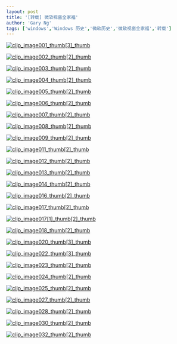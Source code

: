 ```yaml
---
layout: post
title: '[转载] 微软视窗全家福'
author: 'Gary Ng'
tags: ['windows','Windows 历史','微软历史','微软视窗全家福','转载']
---
```


[![clip\_image001\_thumb[3]\_thumb](http://lh4.ggpht.com/-AnzQtdouT4I/TsCVJjo18OI/AAAAAAAAAlc/1k_5R7aJG9c/clip_image001_thumb%25255B3%25255D_thumb_thumb.gif?imgmax=800 "clip_image001_thumb[3]_thumb")](http://lh5.ggpht.com/-ctYlH0l1LTs/TsCVI88dydI/AAAAAAAAAlU/N7pmcKzm2Qk/s1600-h/clip_image001_thumb%25255B3%25255D_thumb%25255B2%25255D.gif)  
  

[![clip\_image002\_thumb[2]\_thumb](http://lh4.ggpht.com/-FdEnJ6UkiXw/TsCVLZuuVsI/AAAAAAAAAls/4tJ323876po/clip_image002_thumb%25255B2%25255D_thumb_thumb.gif?imgmax=800 "clip_image002_thumb[2]_thumb")](http://lh3.ggpht.com/-is0yjB_HESU/TsCVKTuVFjI/AAAAAAAAAlk/Gcp8Tbk_qCk/s1600-h/clip_image002_thumb%25255B2%25255D_thumb%25255B2%25255D.gif)  
  

[![clip\_image003\_thumb[2]\_thumb](http://lh5.ggpht.com/-LhHI_RGZPdE/TsCVNYTTMfI/AAAAAAAAAl8/HsCdvi2RvCc/clip_image003_thumb%25255B2%25255D_thumb_thumb.gif?imgmax=800 "clip_image003_thumb[2]_thumb")](http://lh4.ggpht.com/-BtXKzRdudk4/TsCVMHDXkPI/AAAAAAAAAl0/K4Nb4ffl6Hs/s1600-h/clip_image003_thumb%25255B2%25255D_thumb%25255B2%25255D.gif)  

[![clip\_image004\_thumb[2]\_thumb](http://lh6.ggpht.com/-UnbZ5otfTRY/TsCVPghfF7I/AAAAAAAAAmM/tLuryMh_wRA/clip_image004_thumb%25255B2%25255D_thumb_thumb.gif?imgmax=800 "clip_image004_thumb[2]_thumb")](http://lh5.ggpht.com/-B2k6xyO0-t0/TsCVOeS394I/AAAAAAAAAmE/Y8Uh4cPnkOE/s1600-h/clip_image004_thumb%25255B2%25255D_thumb%25255B2%25255D.gif)  

[![clip\_image005\_thumb[2]\_thumb](http://lh4.ggpht.com/-pYTK39L-bAM/TsCVRiqdL-I/AAAAAAAAAmc/ar9qxMxUdSU/clip_image005_thumb%25255B2%25255D_thumb_thumb.gif?imgmax=800 "clip_image005_thumb[2]_thumb")](http://lh6.ggpht.com/-CcSEFkxda-M/TsCVQm3fIuI/AAAAAAAAAmU/cIaeOcA4UJ8/s1600-h/clip_image005_thumb%25255B2%25255D_thumb%25255B2%25255D.gif)  

[![clip\_image006\_thumb[2]\_thumb](http://lh5.ggpht.com/-giwFfOxJj40/TsCVTnSyxbI/AAAAAAAAAms/jvEj6-ofEIY/clip_image006_thumb%25255B2%25255D_thumb_thumb.gif?imgmax=800 "clip_image006_thumb[2]_thumb")](http://lh3.ggpht.com/-cUp0lyNFPPE/TsCVSkjI86I/AAAAAAAAAmk/nMEESuul-8c/s1600-h/clip_image006_thumb%25255B2%25255D_thumb%25255B2%25255D.gif)  

[![clip\_image007\_thumb[2]\_thumb](http://lh3.ggpht.com/-moS6KPs2Fd0/TsCVVrqUL5I/AAAAAAAAAm8/p38masrAwBw/clip_image007_thumb%25255B2%25255D_thumb_thumb.gif?imgmax=800 "clip_image007_thumb[2]_thumb")](http://lh5.ggpht.com/-RGKn-3xPygM/TsCVUmjaSbI/AAAAAAAAAm0/SqYlxcxBgYQ/s1600-h/clip_image007_thumb%25255B2%25255D_thumb%25255B2%25255D.gif)  

[![clip\_image008\_thumb[2]\_thumb](http://lh4.ggpht.com/-vv-8GLquTbs/TsCVXp7VXAI/AAAAAAAAAnM/lImkEJiP5ME/clip_image008_thumb%25255B2%25255D_thumb_thumb.gif?imgmax=800 "clip_image008_thumb[2]_thumb")](http://lh6.ggpht.com/-EDGpCrsm0Xs/TsCVWwAGSVI/AAAAAAAAAnE/ufS3AS4imfY/s1600-h/clip_image008_thumb%25255B2%25255D_thumb%25255B2%25255D.gif)  

[![clip\_image009\_thumb[2]\_thumb](http://lh4.ggpht.com/-djQG5h--hIw/TsCVc4Dky5I/AAAAAAAAAnc/vhDzNlcANI0/clip_image009_thumb%25255B2%25255D_thumb_thumb.gif?imgmax=800 "clip_image009_thumb[2]_thumb")](http://lh5.ggpht.com/-XF1Lc02HCow/TsCVZUK7ZOI/AAAAAAAAAnU/Xe0ptwj2_Oo/s1600-h/clip_image009_thumb%25255B2%25255D_thumb%25255B2%25255D.gif)  

[![clip\_image011\_thumb[2]\_thumb](http://lh3.ggpht.com/-C8Jvc1DMMu0/TsCVf4nz6NI/AAAAAAAAAns/lrH6HBQMDZc/clip_image011_thumb%25255B2%25255D_thumb_thumb.jpg?imgmax=800 "clip_image011_thumb[2]_thumb")](http://lh3.ggpht.com/-f5kLqfaBn-4/TsCVeVwdBbI/AAAAAAAAAnk/jN3VKBwm_NI/s1600-h/clip_image011_thumb%25255B2%25255D_thumb%25255B2%25255D.jpg)  

[![clip\_image012\_thumb[2]\_thumb](http://lh5.ggpht.com/-4iI_gPzeXEM/TsCVl89hJtI/AAAAAAAAAn8/CycIlatQsZA/clip_image012_thumb%25255B2%25255D_thumb_thumb.gif?imgmax=800 "clip_image012_thumb[2]_thumb")](http://lh5.ggpht.com/-nQcueoIuY0w/TsCVivwmXWI/AAAAAAAAAn0/UBDnjqPbkNM/s1600-h/clip_image012_thumb%25255B2%25255D_thumb%25255B2%25255D.gif)  

[![clip\_image013\_thumb[2]\_thumb](http://lh5.ggpht.com/-sUixyZDIqSE/TsCVoNeQLLI/AAAAAAAAAoM/TRLGnV8E7Ng/clip_image013_thumb%25255B2%25255D_thumb_thumb.gif?imgmax=800 "clip_image013_thumb[2]_thumb")](http://lh6.ggpht.com/-zQ52Ju_ku_M/TsCVm2XyhUI/AAAAAAAAAoE/0f50Ihmtk3A/s1600-h/clip_image013_thumb%25255B2%25255D_thumb%25255B2%25255D.gif)  

[![clip\_image014\_thumb[2]\_thumb](http://lh6.ggpht.com/-48SsEJHsv_4/TsCVqcBQIRI/AAAAAAAAAoc/tShoD_lJbnE/clip_image014_thumb%25255B2%25255D_thumb_thumb.gif?imgmax=800 "clip_image014_thumb[2]_thumb")](http://lh3.ggpht.com/-DRco90v3-9E/TsCVpbPxUEI/AAAAAAAAAoU/Kjd6tAOxPys/s1600-h/clip_image014_thumb%25255B2%25255D_thumb%25255B2%25255D.gif)  

[![clip\_image016\_thumb[2]\_thumb](http://lh5.ggpht.com/-mmdg2P6JfIA/TsCVs6ulY6I/AAAAAAAAAos/FKHbvKm02Xs/clip_image016_thumb%25255B2%25255D_thumb_thumb.jpg?imgmax=800 "clip_image016_thumb[2]_thumb")](http://lh6.ggpht.com/-40jWDQX_R-4/TsCVrkAjJqI/AAAAAAAAAok/4sYfqT5w3js/s1600-h/clip_image016_thumb%25255B2%25255D_thumb%25255B2%25255D.jpg)  

[![clip\_image017\_thumb[2]\_thumb](http://lh5.ggpht.com/-XxVCaD7USY0/TsCVuxeNdZI/AAAAAAAAAo8/xIfjkBvRG7s/clip_image017_thumb%25255B2%25255D_thumb_thumb.gif?imgmax=800 "clip_image017_thumb[2]_thumb")](http://lh5.ggpht.com/-yNZ379K82oc/TsCVt0DFNMI/AAAAAAAAAo0/arVwC6vIumg/s1600-h/clip_image017_thumb%25255B2%25255D_thumb%25255B2%25255D.gif)  

[![clip\_image017[1]\_thumb[2]\_thumb](http://lh6.ggpht.com/-MvybyU3f-Q0/TsCVxPGNuUI/AAAAAAAAApM/7YUglM7Ln3U/clip_image017%25255B1%25255D_thumb%25255B2%25255D_thumb_thumb.gif?imgmax=800 "clip_image017[1]_thumb[2]_thumb")](http://lh6.ggpht.com/-hPr0jBCWbuI/TsCVv272yUI/AAAAAAAAApE/i9y0vvmI07w/s1600-h/clip_image017%25255B1%25255D_thumb%25255B2%25255D_thumb%25255B2%25255D.gif)  

[![clip\_image018\_thumb[2]\_thumb](http://lh6.ggpht.com/-jYdqYCRHPm8/TsCVyx_m0HI/AAAAAAAAApc/ljndTZj1JG8/clip_image018_thumb%25255B2%25255D_thumb_thumb.gif?imgmax=800 "clip_image018_thumb[2]_thumb")](http://lh3.ggpht.com/-PhjDq7UPtrQ/TsCVx_w3GPI/AAAAAAAAApU/Mt5IdZ_LojE/s1600-h/clip_image018_thumb%25255B2%25255D_thumb%25255B2%25255D.gif)  

[![clip\_image020\_thumb[3]\_thumb](http://lh5.ggpht.com/-sHTOiFraiGI/TsCV1FooIyI/AAAAAAAAAps/KGKgJSNL5Os/clip_image020_thumb%25255B3%25255D_thumb_thumb.jpg?imgmax=800 "clip_image020_thumb[3]_thumb")](http://lh4.ggpht.com/-Kf8U2zYqcPA/TsCVz4NIG4I/AAAAAAAAApg/GvT5nLpkeX0/s1600-h/clip_image020_thumb%25255B3%25255D_thumb%25255B2%25255D.jpg)  

[![clip\_image022\_thumb[3]\_thumb](http://lh5.ggpht.com/-2NawNoCdokQ/TsCV2-uFibI/AAAAAAAAAp8/OhXIAFYiTZM/clip_image022_thumb%25255B3%25255D_thumb_thumb.jpg?imgmax=800 "clip_image022_thumb[3]_thumb")](http://lh3.ggpht.com/-RX1Q6GT1ZuQ/TsCV2ExaPVI/AAAAAAAAAp0/Ej4sYiO8QXw/s1600-h/clip_image022_thumb%25255B3%25255D_thumb%25255B2%25255D.jpg)  

[![clip\_image023\_thumb[2]\_thumb](http://lh3.ggpht.com/-hESY_alIsao/TsCV4YYB9BI/AAAAAAAAAqM/jLhphB13dho/clip_image023_thumb%25255B2%25255D_thumb_thumb.gif?imgmax=800 "clip_image023_thumb[2]_thumb")](http://lh5.ggpht.com/-mGUxKFCNOLg/TsCV3rSOCeI/AAAAAAAAAqE/LRwOBzsFVcw/s1600-h/clip_image023_thumb%25255B2%25255D_thumb%25255B2%25255D.gif)  

[![clip\_image024\_thumb[2]\_thumb](http://lh4.ggpht.com/-5U7CCDUZbik/TsCV577AD4I/AAAAAAAAAqc/dzT6xe1rws8/clip_image024_thumb%25255B2%25255D_thumb_thumb.gif?imgmax=800 "clip_image024_thumb[2]_thumb")](http://lh3.ggpht.com/-GYDEt2jSQtk/TsCV5QZxMiI/AAAAAAAAAqQ/aVMQ_HBRb0Y/s1600-h/clip_image024_thumb%25255B2%25255D_thumb%25255B2%25255D.gif)  

[![clip\_image025\_thumb[2]\_thumb](http://lh6.ggpht.com/-TnjAjJJLEec/TsCV7wViWeI/AAAAAAAAAqo/QI1xq-ok1V8/clip_image025_thumb%25255B2%25255D_thumb_thumb.gif?imgmax=800 "clip_image025_thumb[2]_thumb")](http://lh3.ggpht.com/-SBNNPAReGDE/TsCV7HlWtlI/AAAAAAAAAqk/ihwDQwXRkjA/s1600-h/clip_image025_thumb%25255B2%25255D_thumb%25255B2%25255D.gif)  

[![clip\_image027\_thumb[2]\_thumb](http://lh6.ggpht.com/-DAZ7Sm1Zgr0/TsCV9XF0VpI/AAAAAAAAAq4/oMvXHH4CgJs/clip_image027_thumb%25255B2%25255D_thumb_thumb.jpg?imgmax=800 "clip_image027_thumb[2]_thumb")](http://lh5.ggpht.com/-6ufkNce5M74/TsCV8tuyS6I/AAAAAAAAAqw/tj_RLAlu4Ks/s1600-h/clip_image027_thumb%25255B2%25255D_thumb%25255B2%25255D.jpg)  

[![clip\_image028\_thumb[2]\_thumb](http://lh3.ggpht.com/-1sPQNWXOEG8/TsCV-3ovdaI/AAAAAAAAArM/LCOEz2yDZwk/clip_image028_thumb%25255B2%25255D_thumb_thumb.gif?imgmax=800 "clip_image028_thumb[2]_thumb")](http://lh3.ggpht.com/-CAug743t3YY/TsCV96v72-I/AAAAAAAAArE/bZridYW4vRM/s1600-h/clip_image028_thumb%25255B2%25255D_thumb%25255B2%25255D.gif)  

[![clip\_image030\_thumb[2]\_thumb](http://lh3.ggpht.com/-RMcjoCxMhP4/TsCWAujYDlI/AAAAAAAAArc/04_9sFCXeGI/clip_image030_thumb%25255B2%25255D_thumb_thumb.jpg?imgmax=800 "clip_image030_thumb[2]_thumb")](http://lh6.ggpht.com/-uYHDxrnnUGc/TsCV_8c2-2I/AAAAAAAAArU/e3atLUFwlm0/s1600-h/clip_image030_thumb%25255B2%25255D_thumb%25255B2%25255D.jpg)  

[![clip\_image032\_thumb[2]\_thumb](http://lh4.ggpht.com/-vW7eJqQfWwA/TsCWB0iI65I/AAAAAAAAArs/_mQzQsRg6sM/clip_image032_thumb%25255B2%25255D_thumb_thumb.jpg?imgmax=800 "clip_image032_thumb[2]_thumb")](http://lh3.ggpht.com/-pmVrwJ1xsbs/TsCWBdBtP3I/AAAAAAAAArg/r6V-yu83o4k/s1600-h/clip_image032_thumb%25255B2%25255D_thumb%25255B2%25255D.jpg)

